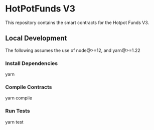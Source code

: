 # HotPotFunds V3

This repository contains the smart contracts for the Hotpot Funds V3.

## Local Development

The following assumes the use of node@>=12, and yarn@>=1.22

### Install Dependencies
yarn
### Compile Contracts

yarn compile

### Run Tests

yarn test